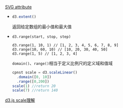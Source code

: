 [SVG attribute](https://developer.mozilla.org/en-US/docs/Web/SVG/Element)



* ```javascript
  d3.extent()
  ```

  返回给定数组的最小值和最大值



* ```    
  d3.range(start, stop, step)
  
  d3.range(1, 10, 1) // [1, 2, 3, 4, 5, 6, 7, 8, 9]
  d3.range(10, 60, 10) // [10, 20, 30, 40, 50]
  d3.range(1, 5) // [1, 2, 3, 4]
  ```

  `domain()`、`range()`相当于定义比例尺的定义域和值域

  ```javascript
  cpnst scale = d3.scaleLinear()
  	.domain([0, 10])
  	.range([0,200])
  scale(1) //return 20
  scale(7) //return 140
  ```

[d3.js scale理解](https://www.cnblogs.com/kidsitcn/p/7182274.html)